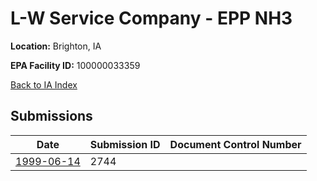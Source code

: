 # L-W Service Company - EPP NH3

**Location:** Brighton, IA

**EPA Facility ID:** 100000033359

[Back to IA Index](../../index.md)

## Submissions

| Date | Submission ID | Document Control Number |
|------|--------------|-------------------------|
| [1999-06-14](submissions/2744.md) | 2744 |  |

